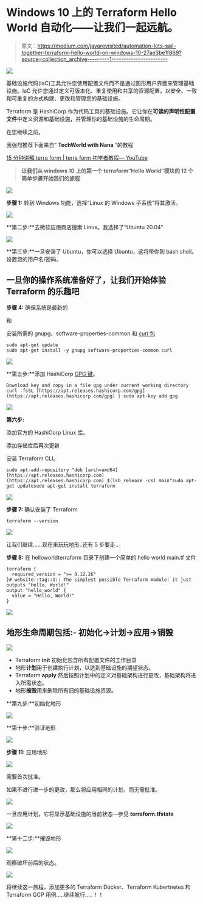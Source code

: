 # Windows 10 上的 Terraform Hello World 自动化——让我们一起远航。

> 原文：<https://medium.com/javarevisited/automation-lets-sail-together-terraform-hello-world-on-windows-10-27ae3be1f869?source=collection_archive---------1----------------------->

![](img/0a7e6216c4b1e123cfb9c56682dce1d3.png)

基础设施代码(IaC)工具允许您使用配置文件而不是通过图形用户界面来管理基础设施。IaC 允许您通过定义可版本化、重复使用和共享的资源配置，以安全、一致和可重复的方式构建、更改和管理您的基础设施。

Terraform 是 HashiCorp 作为代码工具的基础设施。它让你在**可读的声明性配置文件**中定义资源和基础设施，并管理你的基础设施的生命周期。

在您继续之前，

我强烈推荐下面来自“ **TechWorld with Nana** ”的教程

[15 分钟讲解 terra form | terra form 初学者教程— YouTube](https://www.youtube.com/watch?v=l5k1ai_GBDE)

> **让我们从 windows 10 上的第一个 terraform“Hello World”模块的 12 个简单步骤开始我们的旅程**

[![](img/af508deadb8445d1a21892ef58808742.png)](https://javarevisited.blogspot.com/2020/08/top-5-courses-to-learn-terraform-in.html)

**步骤 1:** 转到 Windows 功能，选择“Linux 的 Windows 子系统”将其激活。

[![](img/481b880b3b9eda29da3de53e155c6d04.png)](https://javarevisited.blogspot.com/2019/05/top-5-courses-to-learn-docker-and-kubernetes-for-devops.html)

**第二步:**去微软应用商店搜索 Linux。我选择了“Ubuntu 20.04”

[![](img/3d68b8b4bf70a72da9bba331b2163dd2.png)](https://www.java67.com/2020/06/top-5-courses-to-learn-devops-in-2020.html)

**第三步:**一旦安装了 Ubuntu，你可以选择 Ubuntu，这将带你到 bash shell。设置您的用户名/密码。

## 一旦你的操作系统准备好了，让我们开始体验 Terraform 的乐趣吧

**步骤 4:** 确保系统是最新的

和

安装所需的 gnupg、software-properties-common 和 [curl 包](https://javarevisited.blogspot.com/2017/03/10-examples-of-curl-command-in-unix-and-Linux.html#axzz6iYmMFnsA)

```
sudo apt-get update 
sudo apt-get install -y gnupg software-properties-common curl
```

[![](img/912f8960919080f4ca7e2ec521dfe5f6.png)](https://www.java67.com/2018/02/5-free-docker-courses-for-java-and-DevOps-engineers.html)

**第五步:**添加 HashiCorp [GPG 键](https://apt.releases.hashicorp.com/gpg)。

```
Download key and copy in a file gpg under current working directory curl -fsSL [https://apt.releases.hashicorp.com/gpg](https://apt.releases.hashicorp.com/gpg) | sudo apt-key add gpg
```

![](img/8d2fd634cf9afebf63e4aa06661ab263.png)

**第六步:**

添加官方的 HashiCorp Linux 库。

添加存储库后再次更新

安装 Terraform CLI。

```
sudo apt-add-repository "deb [arch=amd64] [https://apt.releases.hashicorp.com](https://apt.releases.hashicorp.com) $(lsb_release -cs) main"sudo apt-get updatesudo apt-get install terraform
```

[![](img/3943a8295fa448d8070bb78497e5349a.png)](https://www.java67.com/2020/07/5-free-courses-to-learn-google-cloud-platform-and-concepts.html)

**步骤 7:** 确认安装了 Terraform

```
terraform --version
```

![](img/ac7658e0dd118e9c8e806677d12fa5cf.png)

让我们继续……现在来玩玩地形..还有 5 步要走…

**步骤 8:** 在 helloworldterraform 目录下创建一个简单的 hello world main.tf 文件

```
terraform {
  required_version = ">= 0.12.26"
}# website::tag::1:: The simplest possible Terraform module: it just outputs "Hello, World!"
output "hello_world" {
  value = "Hello, World!"
}
```

[![](img/998d711fa3803ed3327f7a6f83fc5828.png)](https://www.java67.com/2020/07/top-5-courses-to-learn-linux-in-depth.html)

## 地形生命周期包括:- **初始化→计划→应用→销毁**

![](img/421fbab211dbc945ccd8a17b90d8def9.png)

*   Terraform **init** 初始化包含所有配置文件的工作目录
*   地形**计划**用于创建执行计划，以达到基础设施的期望状态。
*   Terraform **apply** 然后按照计划中的定义对基础架构进行更改，基础架构将进入所需状态。
*   地形**摧毁**用来删除所有旧的基础设施资源。

**第九步:**初始化地形

[![](img/fbcb16f5e4ddc99999435e6554e18f4b.png)](https://javarevisited.blogspot.com/2020/06/top-5-courses-to-learn-kubernetes-for-devops-and-certification.html)

**第十步:**验证地形

![](img/8413cd256511da0161c31142c5c512a6.png)

**步骤 11:** 应用地形

![](img/30167d74469878b1100aa5207ae8b1b1.png)

需要首次批准。

如果不进行进一步的更改，那么将应用相同的计划，而无需批准。

![](img/9d2d50860b42a9647a31f39e6f91f629.png)

一旦应用计划，它将显示基础设施的当前状态—参见 **terraform.tfstate**

![](img/21c29db59ce0f8c9a039d53d967d91b6.png)

**第十二步:**摧毁地形

![](img/7009988be4e1cb5a5fba2b6d50eadf2e.png)

观察破坏前后的状态。

![](img/9cafb7c0bf0bb4744ea46e5f820d7de8.png)

将继续这一旅程，添加更多的 Terraform Docker、Terraform Kubertnetes 和 Terraform GCP 用例…..继续航行…..！！